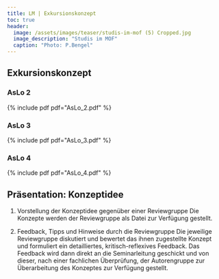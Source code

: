 ```yaml
---
title: LM | Exkursionskonzept
toc: true
header:
  image: /assets/images/teaser/studis-im-mof (5) Cropped.jpg
  image_description: "Studis im MOF"
  caption: "Photo: P.Bengel"
---
```



## Exkursionskonzept


### AsLo 2
{% include pdf pdf="AsLo_2.pdf" %}
<br>

### AsLo 3
{% include pdf pdf="AsLo_3.pdf" %}
<br>

### AsLo 4
{% include pdf pdf="AsLo_4.pdf" %}


## Präsentation: Konzeptidee

1. Vorstellung der Konzeptidee gegenüber einer Reviewgruppe
Die Konzepte werden der Reviewgruppe als Datei zur Verfügung gestellt.


2. Feedback, Tipps und Hinweise durch die Reviewgruppe
Die jeweilige Reviewgruppe diskutiert und bewertet das ihnen zugestellte Konzept und formuliert ein detailliertes, kritisch-reflexives Feedback. 
Das Feedback wird dann direkt an die Seminarleitung geschickt und von dieser, nach einer fachlichen Überprüfung, der Autorengruppe zur Überarbeitung des Konzeptes zur Verfügung gestellt.


